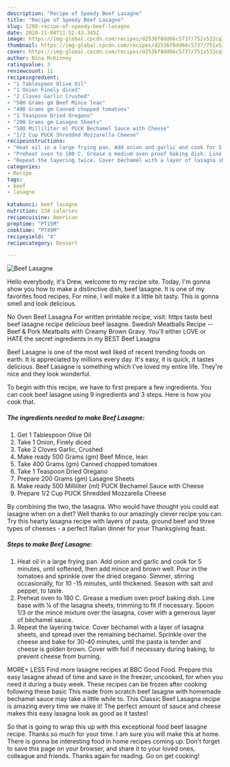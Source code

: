```yaml
---
description: "Recipe of Speedy Beef Lasagne"
title: "Recipe of Speedy Beef Lasagne"
slug: 1298-recipe-of-speedy-beef-lasagne
date: 2020-11-04T11:52:43.345Z
image: https://img-global.cpcdn.com/recipes/d2536f8dd66c5737/751x532cq70/beef-lasagne-recipe-main-photo.jpg
thumbnail: https://img-global.cpcdn.com/recipes/d2536f8dd66c5737/751x532cq70/beef-lasagne-recipe-main-photo.jpg
cover: https://img-global.cpcdn.com/recipes/d2536f8dd66c5737/751x532cq70/beef-lasagne-recipe-main-photo.jpg
author: Nina McKinney
ratingvalue: 3
reviewcount: 11
recipeingredient:
- "1 Tablespoon Olive Oil"
- "1 Onion Finely diced"
- "2 Cloves Garlic Crushed"
- "500 Grams gm Beef Mince lean"
- "400 Grams gm Canned chopped tomatoes"
- "1 Teaspoon Dried Oregano"
- "200 Grams gm Lasagne Sheets"
- "500 Milliliter ml PUCK Bechamel Sauce with Cheese"
- "1/2 Cup PUCK Shredded Mozzarella Cheese"
recipeinstructions:
- "Heat oil in a large frying pan. Add onion and garlic and cook for 5 minutes, until softened, then add mince and brown well. Pour in the tomatoes and sprinkle over the dried oregano. Simmer, stirring occasionally, for 10 -15 minutes, until thickened. Season with salt and pepper, to taste."
- "Preheat oven to 180 C. Grease a medium oven proof baking dish. Line base with ¼ of the lasagna sheets, trimming to fit if necessary. Spoon 1/3 or the mince mixture over the lasagna, cover with a generous layer of béchamel sauce."
- "Repeat the layering twice. Cover béchamel with a layer of lasagna sheets, and spread over the remaining béchamel. Sprinkle over the cheese and bake for 30-40 minutes, until the pasta is tender and cheese is golden brown. Cover with foil if necessary during baking, to prevent cheese from burning."
categories:
- Recipe
tags:
- beef
- lasagne

katakunci: beef lasagne 
nutrition: 234 calories
recipecuisine: American
preptime: "PT15M"
cooktime: "PT49M"
recipeyield: "4"
recipecategory: Dessert

---
```



![Beef Lasagne](https://img-global.cpcdn.com/recipes/d2536f8dd66c5737/751x532cq70/beef-lasagne-recipe-main-photo.jpg)

Hello everybody, it's Drew, welcome to my recipe site. Today, I'm gonna show you how to make a distinctive dish, beef lasagne. It is one of my favorites food recipes. For mine, I will make it a little bit tasty. This is gonna smell and look delicious.

No Oven Beef Lasagna For written printable recipe, visit: https taste best beef lasagne recipe delicious beef lasagne. Swedish Meatballs Recipe -- Beef &amp; Pork Meatballs with Creamy Brown Gravy. You&#39;ll either LOVE or HATE the secret ingredients in my BEST Beef Lasagna

Beef Lasagne is one of the most well liked of recent trending foods on earth. It is appreciated by millions every day. It's easy, it is quick, it tastes delicious. Beef Lasagne is something which I've loved my entire life. They're nice and they look wonderful.


To begin with this recipe, we have to first prepare a few ingredients. You can cook beef lasagne using 9 ingredients and 3 steps. Here is how you cook that.

<!--inarticleads1-->

##### The ingredients needed to make Beef Lasagne:

1. Get 1 Tablespoon Olive Oil
1. Take 1 Onion, Finely diced
1. Take 2 Cloves Garlic, Crushed
1. Make ready 500 Grams (gm) Beef Mince, lean
1. Take 400 Grams (gm) Canned chopped tomatoes
1. Take 1 Teaspoon Dried Oregano
1. Prepare 200 Grams (gm) Lasagne Sheets
1. Make ready 500 Milliliter (ml) PUCK Bechamel Sauce with Cheese
1. Prepare 1/2 Cup PUCK Shredded Mozzarella Cheese


By combining the two, the lasagna. Who would have thought you could eat lasagne when on a diet? Well thanks to our amazingly clever recipe you can. Try this hearty lasagna recipe with layers of pasta, ground beef and three types of cheeses - a perfect Italian dinner for your Thanksgiving feast. 

<!--inarticleads2-->

##### Steps to make Beef Lasagne:

1. Heat oil in a large frying pan. Add onion and garlic and cook for 5 minutes, until softened, then add mince and brown well. Pour in the tomatoes and sprinkle over the dried oregano. Simmer, stirring occasionally, for 10 -15 minutes, until thickened. Season with salt and pepper, to taste.
1. Preheat oven to 180 C. Grease a medium oven proof baking dish. Line base with ¼ of the lasagna sheets, trimming to fit if necessary. Spoon 1/3 or the mince mixture over the lasagna, cover with a generous layer of béchamel sauce.
1. Repeat the layering twice. Cover béchamel with a layer of lasagna sheets, and spread over the remaining béchamel. Sprinkle over the cheese and bake for 30-40 minutes, until the pasta is tender and cheese is golden brown. Cover with foil if necessary during baking, to prevent cheese from burning.


MORE+ LESS Find more lasagne recipes at BBC Good Food. Prepare this easy lasagne ahead of time and save in the freezer, uncooked, for when you need it during a busy week. These recipes can be frozen after cooking following these basic This made from scratch beef lasagne with homemade bechamel sauce may take a little while to. This Classic Beef Lasagna recipe is amazing every time we make it! The perfect amount of sauce and cheese makes this easy lasagna look as good as it tastes! 

So that is going to wrap this up with this exceptional food beef lasagne recipe. Thanks so much for your time. I am sure you will make this at home. There is gonna be interesting food in home recipes coming up. Don't forget to save this page on your browser, and share it to your loved ones, colleague and friends. Thanks again for reading. Go on get cooking!
